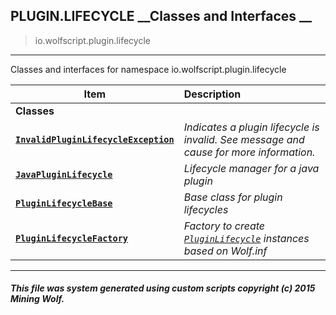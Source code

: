 ## PLUGIN.LIFECYCLE __Classes and Interfaces __

>io.wolfscript.plugin.lifecycle

---

Classes and interfaces for namespace io.wolfscript.plugin.lifecycle

Item | Description   
--- | :--- 
__Classes__|
__[`InvalidPluginLifecycleException`](InvalidPluginLifecycleException.md)__ | _Indicates a plugin lifecycle is invalid. See message and cause for more information._ 
__[`JavaPluginLifecycle`](JavaPluginLifecycle.md)__ | _Lifecycle manager for a java plugin_ 
__[`PluginLifecycleBase`](PluginLifecycleBase.md)__ | _Base class for plugin lifecycles_ 
__[`PluginLifecycleFactory`](PluginLifecycleFactory.md)__ | _Factory to create [`PluginLifecycle`](../PluginLifecycle.md) instances based on Wolf.inf_ 



---



##### This file was system generated using custom scripts copyright (c) 2015 Mining Wolf.
	

